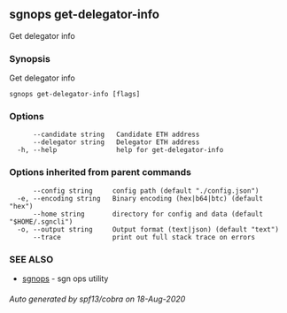 ## sgnops get-delegator-info

Get delegator info

### Synopsis

Get delegator info

```
sgnops get-delegator-info [flags]
```

### Options

```
      --candidate string   Candidate ETH address
      --delegator string   Delegator ETH address
  -h, --help               help for get-delegator-info
```

### Options inherited from parent commands

```
      --config string     config path (default "./config.json")
  -e, --encoding string   Binary encoding (hex|b64|btc) (default "hex")
      --home string       directory for config and data (default "$HOME/.sgncli")
  -o, --output string     Output format (text|json) (default "text")
      --trace             print out full stack trace on errors
```

### SEE ALSO

* [sgnops](sgnops.md)	 - sgn ops utility

###### Auto generated by spf13/cobra on 18-Aug-2020

